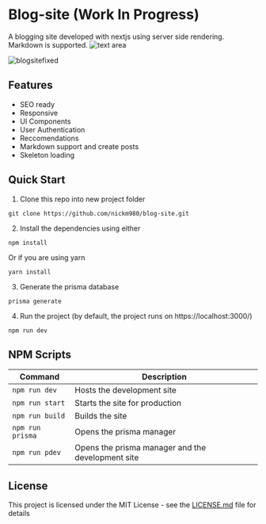 # Blog-site (Work In Progress)
A blogging site developed with nextjs using server side rendering. Markdown is supported.
![text area](https://user-images.githubusercontent.com/81270095/122251053-2c637b00-ce98-11eb-8733-af2dea131a9d.png)

![blogsitefixed](https://user-images.githubusercontent.com/81270095/121460732-75d53700-c97b-11eb-9d25-da0a65fbd6de.png)

## Features

- SEO ready
- Responsive 
- UI Components
- User Authentication
- Reccomendations
- Markdown support and create posts
- Skeleton loading

## Quick Start

1. Clone this repo into new project folder
```
git clone https://github.com/nickm980/blog-site.git
```

2. Install the dependencies using either 
 
``` 
npm install 
``` 

Or if you are using yarn

``` 
yarn install 
```

3. Generate the prisma database
```
prisma generate
```

4. Run the project (by default, the project runs on https://localhost:3000/)

```
npm run dev
```

## NPM Scripts
| Command | Description |
| --- | --- |
| `npm run dev` | Hosts the development site |
| `npm run start` | Starts the site for production |
| `npm run build` | Builds the site |
| `npm run prisma` | Opens the prisma manager |
| `npm run pdev` | Opens the prisma manager and the development site |


## License
This project is licensed under the MIT License - see the [LICENSE.md](https://github.com/nickm980/blog-site/blob/main/LICENSE) file for details
